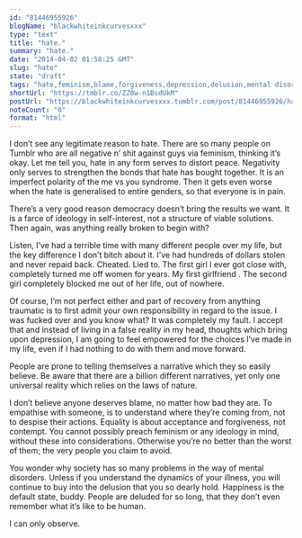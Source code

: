 ```yaml
---
id: "81446955926"
blogName: "blackwhiteinkcurvesxxx"
type: "text"
title: "hate."
summary: "hate."
date: "2014-04-02 01:58:25 GMT"
slug: "hate"
state: "draft"
tags: "hate,feminism,blame,forgiveness,depression,delusion,mental disorder,empathy,equality"
shortUrl: "https://tmblr.co/ZZ0w-n1BsdUkM"
postUrl: "https://blackwhiteinkcurvesxxx.tumblr.com/post/81446955926/hate"
noteCount: "0"
format: "html"
---
```


I don’t see any legitimate reason to hate. There are so many people on Tumblr who are all negative n’ shit against guys via feminism, thinking it’s okay. Let me tell you, hate in any form serves to distort peace. Negativity only serves to strengthen the bonds that hate has bought together. It is an imperfect polarity of the me vs you syndrome. Then it gets even worse when the hate is generalised to entire genders, so that everyone is in pain. 

There’s a very good reason democracy doesn’t bring the results we want. It is a farce of ideology in self-interest, not a structure of viable solutions. Then again, was anything really broken to begin with?

Listen, I’ve had a terrible time with many different people over my life, but the key difference I don’t bitch about it. I’ve had hundreds of dollars stolen and never repaid back. Cheated. Lied to. The first girl I ever got close with, completely turned me off women for years. My first girlfriend . The second girl completely blocked me out of her life, out of nowhere. 

Of course, I’m not perfect either and part of recovery from anything traumatic is to first admit your own responsibility in regard to the issue. I was fucked over and you know what? It was completely my fault. I accept that and instead of living in a false reality in my head, thoughts which bring upon depression, I am going to feel empowered for the choices I’ve made in my life, even if I had nothing to do with them and move forward. 

People are prone to telling themselves a narrative which they so easily believe. Be aware that there are a billion different narratives, yet only one universal reality which relies on the laws of nature. 

I don’t believe anyone deserves blame, no matter how bad they are. To empathise with someone, is to understand where they’re coming from, not to despise their actions. Equality is about acceptance and forgiveness, not contempt. You cannot possibly preach feminism or any ideology in mind, without these into considerations. Otherwise you’re no better than the worst of them; the very people you claim to avoid. 

You wonder why society has so many problems in the way of mental disorders. Unless if you understand the dynamics of your illness, you will continue to buy into the delusion that you so dearly hold. Happiness is the default state, buddy. People are deluded for so long, that they don’t even remember what it’s like to be human. 

I can only observe.
